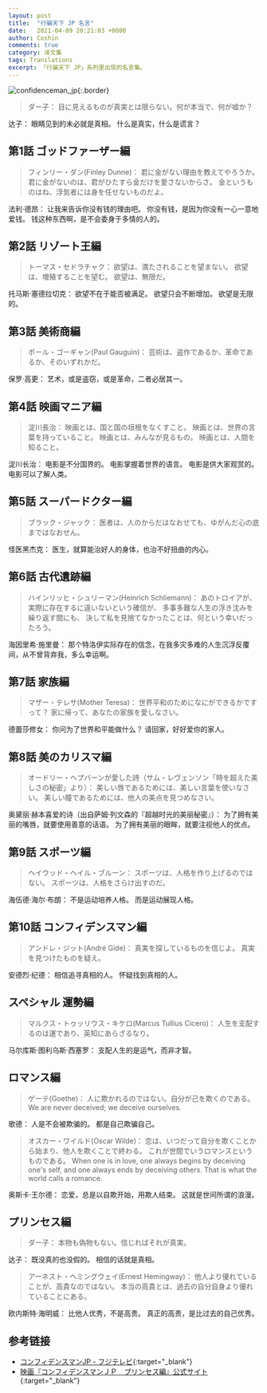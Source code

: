 ```yaml
---
layout: post
title:  "行骗天下 JP 名言"
date:   2021-04-09 20:21:03 +0800
author: Coshin
comments: true
category: 译文集
tags: Translations
excerpt: 「行骗天下 JP」系列里出现的名言集。
---
```

![confidenceman_jp](https://www.fujitv.co.jp/confidenceman_jp/photo/mainvisual.jpg){:.border}

> ダー子：
> 目に見えるものが真実とは限らない。何が本当で、何が嘘か？

达子：
眼睛见到的未必就是真相。
什么是真实，什么是谎言？

## 第1話 ゴッドファーザー編

> フィンリー・ダン(Finley Dunne)：
> 君に金がない理由を教えてやろうか。
> 君に金がないのは、君がひたすら金だけを愛さないからさ。
> 金というものはね、浮気者には身を任せないものだよ。

法利·德昂：
让我来告诉你没有钱的理由吧。
你没有钱，是因为你没有一心一意地爱钱。
钱这种东西啊，是不会委身于多情的人的。

## 第2話 リゾート王編

> トーマス・セドラチャク：
> 欲望は、満たされることを望まない。
> 欲望は、増殖することを望む。
> 欲望は、無限だ。

托马斯·塞德拉切克：
欲望不在于能否被满足。
欲望只会不断增加。
欲望是无限的。

## 第3話 美術商編

> ポール・ゴーギャン(Paul Gauguin)：
> 芸術は、盗作であるか、革命であるか、そのいずれかだ。

保罗·高更：
艺术，或是盗窃，或是革命，二者必居其一。

## 第4話 映画マニア編

> 淀川長治：
> 映画とは、国と国の垣根をなくすこと。
> 映画とは、世界の言葉を持っていること。
> 映画とは、みんなが見るもの。
> 映画とは、人間を知ること。

淀川长治：
电影是不分国界的。
电影掌握着世界的语言。
电影是供大家观赏的。
电影可以了解人类。

## 第5話 スーパードクター編

> ブラック・ジャック：
> 医者は、人のからだはなおせても、ゆがんだ心の底まではなおせん。

怪医黑杰克：
医生，就算能治好人的身体，也治不好扭曲的内心。

## 第6話 古代遺跡編

> ハインリッヒ・シュリーマン(Heinrich Schliemann)：
> あのトロイアが、実際に存在するに違いないという確信が、
> 多事多難な人生の浮き沈みを繰り返す間にも、
> 決して私を見捨てなかったことは、何という幸いだったろう。

海因里希·施里曼：
那个特洛伊实际存在的信念，在我多灾多难的人生沉浮反覆间，从不曾背弃我，多么幸运啊。

## 第7話 家族編

> マザー・テレサ(Mother Teresa)：
> 世界平和のためになにができるかですって？
> 家に帰って、あなたの家族を愛しなさい。

德蕾莎修女：
你问为了世界和平能做什么？
请回家，好好爱你的家人。

## 第8話 美のカリスマ編

> オードリー・ヘプバーンが愛した詩（サム・レヴェンソン「時を超えた美しさの秘密」より）：
> 美しい唇であるためには、美しい言葉を使いなさい。
> 美しい瞳であるためには、他人の美点を見つめなさい。

奥黛丽·赫本喜爱的诗（出自萨姆·列文森的『超越时光的美丽秘密』）：
为了拥有美丽的嘴唇，就要使用善意的话语。
为了拥有美丽的眼眸，就要注视他人的优点。

## 第9話 スポーツ編

> ヘイウッド・ヘイル・ブルーン：
> スポーツは、人格を作り上げるのではない。
> スポーツは、人格をさらけ出すのだ。

海伍德·海尔·布朗：
不是运动培养人格。
而是运动展现人格。

## 第10話 コンフィデンスマン編

> アンドレ・ジット(André Gide)：
> 真実を探しているものを信じよ。
> 真実を見つけたものを疑え。

安德烈·纪德：
相信追寻真相的人。
怀疑找到真相的人。

## スペシャル 運勢編 

> マルクス・トゥッリウス・キケロ(Marcus Tullius Cicero)：
> 人生を支配するのは運であり、英知にあらざるなり。

马尔库斯·图利乌斯·西塞罗：
支配人生的是运气，而非才智。

## ロマンス編

> ゲーテ(Goethe)：
> 人に欺かれるのではない。自分が己を欺くのである。
> We are never deceived; we deceive ourselves.

歌德：
人是不会被欺骗的。
都是自己欺骗自己。

> オスカー・ワイルド(Oscar Wilde)：
> 恋は、いつだって自分を欺くことから始まり、他人を欺くことで終わる。
> これが世間でいうロマンスというものである。
> When one is in love, one always begins by deceiving one's self, and one
> always ends by deceiving others. That is what the world calls a romance.

奥斯卡·王尔德：
恋爱，总是以自欺开始，用欺人结束。
这就是世间所谓的浪漫。

## プリンセス編

> ダー子：
> 本物も偽物もない。信じればそれが真実。

达子：
既没真的也没假的。
相信的话就是真相。

> アーネスト・ヘミングウェイ(Ernest Hemingway)：
> 他人より優れていることが、高貴なのではない。
> 本当の高貴とは、過去の自分自身より優れていることにある。

欧内斯特·海明威：
比他人优秀，不是高贵。
真正的高贵，是比过去的自己优秀。

## 参考链接

* [コンフィデンスマンJP - フジテレビ](https://www.fujitv.co.jp/confidenceman_jp/){:target="_blank"}
* [映画『コンフィデンスマンＪＰ　プリンセス編』公式サイト](https://confidenceman-movie.com){:target="_blank"}
